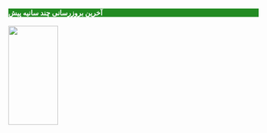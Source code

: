 <h4 style="background-color:#228B22; color:#FFFFFF; ">آخرین بروزرسانی چند سانیه پیش </h4>
<img src= "https://about.gitlab.com/images/icons/shield-checkmark.svg"alt="" style="width:100; height:200;">
<br>
